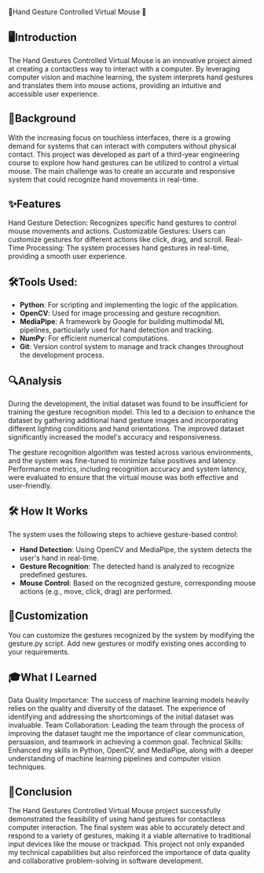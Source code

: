 ###

🌟Hand Gesture Controlled Virtual Mouse
🌟

## 🖥️Introduction

The Hand Gestures Controlled Virtual Mouse is an innovative project aimed at creating a contactless way to interact with a computer. By leveraging computer vision and machine learning, the system interprets hand gestures and translates them into mouse actions, providing an intuitive and accessible user experience.

## 📜Background

With the increasing focus on touchless interfaces, there is a growing demand for systems that can interact with computers without physical contact. This project was developed as part of a third-year engineering course to explore how hand gestures can be utilized to control a virtual mouse. The main challenge was to create an accurate and responsive system that could recognize hand movements in real-time.

## ✨Features

Hand Gesture Detection: Recognizes specific hand gestures to control mouse movements and actions.
Customizable Gestures: Users can customize gestures for different actions like click, drag, and scroll.
Real-Time Processing: The system processes hand gestures in real-time, providing a smooth user experience.

## 🛠️Tools Used:

- **Python**: For scripting and implementing the logic of the application.
- **OpenCV**: Used for image processing and gesture recognition.
- **MediaPipe**: A framework by Google for building multimodal ML pipelines, particularly used for hand detection and tracking.
- **NumPy**: For efficient numerical computations.
- **Git**: Version control system to manage and track changes throughout the development process.

## 🔍Analysis

During the development, the initial dataset was found to be insufficient for training the gesture recognition model. This led to a decision to enhance the dataset by gathering additional hand gesture images and incorporating different lighting conditions and hand orientations. The improved dataset significantly increased the model's accuracy and responsiveness.

The gesture recognition algorithm was tested across various environments, and the system was fine-tuned to minimize false positives and latency. Performance metrics, including recognition accuracy and system latency, were evaluated to ensure that the virtual mouse was both effective and user-friendly.

## 🛠️ How It Works

The system uses the following steps to achieve gesture-based control:

- **Hand Detection**: Using OpenCV and MediaPipe, the system detects the user's hand in real-time.
- **Gesture Recognition**: The detected hand is analyzed to recognize predefined gestures.
- **Mouse Control**: Based on the recognized gesture, corresponding mouse actions (e.g., move, click, drag) are performed.

## 🎨Customization

You can customize the gestures recognized by the system by modifying the gesture.py script. Add new gestures or modify existing ones according to your requirements.

## 🎓What I Learned

Data Quality Importance: The success of machine learning models heavily relies on the quality and diversity of the dataset. The experience of identifying and addressing the shortcomings of the initial dataset was invaluable.
Team Collaboration: Leading the team through the process of improving the dataset taught me the importance of clear communication, persuasion, and teamwork in achieving a common goal.
Technical Skills: Enhanced my skills in Python, OpenCV, and MediaPipe, along with a deeper understanding of machine learning pipelines and computer vision techniques.

## 🏁Conclusion

The Hand Gestures Controlled Virtual Mouse project successfully demonstrated the feasibility of using hand gestures for contactless computer interaction. The final system was able to accurately detect and respond to a variety of gestures, making it a viable alternative to traditional input devices like the mouse or trackpad. This project not only expanded my technical capabilities but also reinforced the importance of data quality and collaborative problem-solving in software development.
